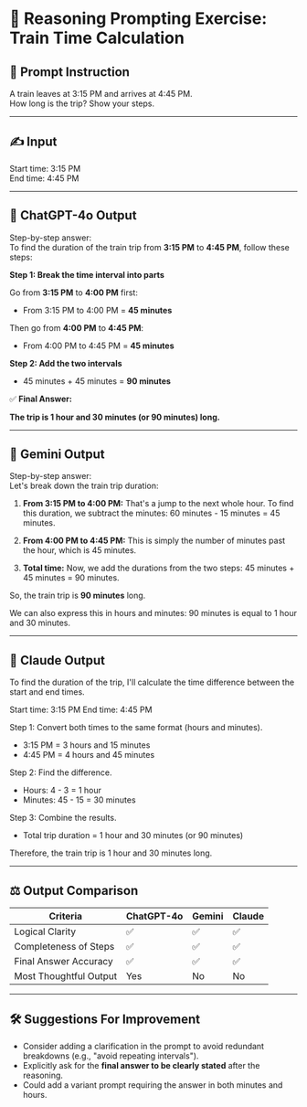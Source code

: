 # 🧾 Reasoning Prompting Exercise: Train Time Calculation

## 🧠 Prompt Instruction

A train leaves at 3:15 PM and arrives at 4:45 PM.  
How long is the trip? Show your steps.

---

## ✍️ Input

Start time: 3:15 PM  
End time: 4:45 PM

---

## 🤖 ChatGPT-4o Output

Step-by-step answer:  
To find the duration of the train trip from **3:15 PM** to **4:45 PM**, follow these steps:

**Step 1: Break the time interval into parts**

Go from **3:15 PM** to **4:00 PM** first:

* From 3:15 PM to 4:00 PM = **45 minutes**

Then go from **4:00 PM** to **4:45 PM**:

* From 4:00 PM to 4:45 PM = **45 minutes**

**Step 2: Add the two intervals**

* 45 minutes + 45 minutes = **90 minutes**

✅ **Final Answer:**

**The trip is 1 hour and 30 minutes (or 90 minutes) long.**


---

## 🤖 Gemini Output

Step-by-step answer:  
Let's break down the train trip duration:

1.  **From 3:15 PM to 4:00 PM:** That's a jump to the next whole hour. To find this duration, we subtract the minutes: 60 minutes - 15 minutes = 45 minutes.

2.  **From 4:00 PM to 4:45 PM:** This is simply the number of minutes past the hour, which is 45 minutes.

3.  **Total time:** Now, we add the durations from the two steps: 45 minutes + 45 minutes = 90 minutes.

So, the train trip is **90 minutes** long.

We can also express this in hours and minutes: 90 minutes is equal to 1 hour and 30 minutes.

---

## 🤖 Claude Output

To find the duration of the trip, I'll calculate the time difference between the start and end times.

Start time: 3:15 PM
End time: 4:45 PM

Step 1: Convert both times to the same format (hours and minutes).
- 3:15 PM = 3 hours and 15 minutes
- 4:45 PM = 4 hours and 45 minutes

Step 2: Find the difference.
- Hours: 4 - 3 = 1 hour
- Minutes: 45 - 15 = 30 minutes

Step 3: Combine the results.
- Total trip duration = 1 hour and 30 minutes (or 90 minutes)

Therefore, the train trip is 1 hour and 30 minutes long.

---

## ⚖️ Output Comparison

| Criteria                  | ChatGPT-4o | Gemini | Claude |
|---------------------------|------------|--------|--------|
| Logical Clarity           | ✅    | ✅ | ✅ |
| Completeness of Steps     | ✅    | ✅ | ✅ |
| Final Answer Accuracy     | ✅   | ✅ | ✅ |
| Most Thoughtful Output    | Yes    | No | No |

---

## 🛠 Suggestions For Improvement

- Consider adding a clarification in the prompt to avoid redundant breakdowns (e.g., "avoid repeating intervals").  
- Explicitly ask for the **final answer to be clearly stated** after the reasoning.  
- Could add a variant prompt requiring the answer in both minutes and hours.
